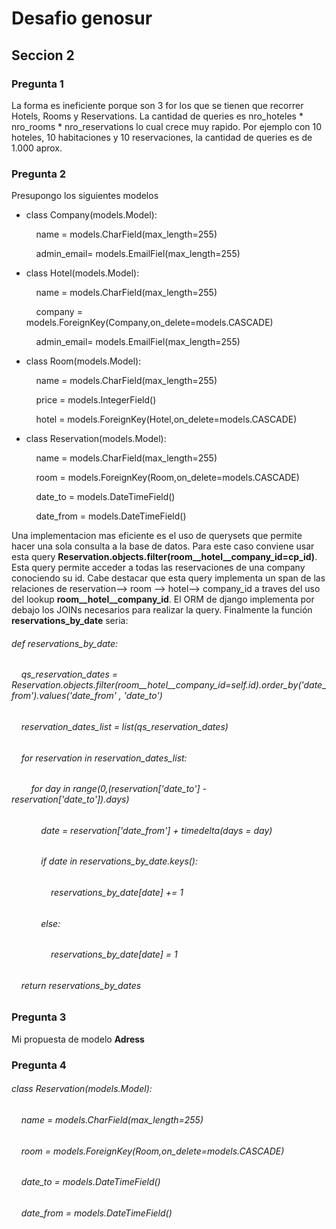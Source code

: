 <main>
<h1>Desafio genosur</h1>

<h2>Seccion 2</h2> 
<h3>Pregunta 1</h3>
<p>La forma es ineficiente porque son 3 for los que se tienen que recorrer Hotels, Rooms y Reservations. La cantidad de  queries es nro_hoteles * nro_rooms * nro_reservations lo cual crece muy rapido. Por ejemplo con 10 hoteles, 10 habitaciones y 10 reservaciones, la cantidad de queries es de 1.000 aprox.
</p>
<h3>Pregunta 2</h3>
<p>Presupongo los siguientes modelos</p>
<ul>
    <li>
        <p>class Company(models.Model):</p>
        <p>&nbsp;&nbsp;&nbsp;&nbsp;name = models.CharField(max_length=255)</p>
        <p>&nbsp;&nbsp;&nbsp;&nbsp;admin_email= models.EmailFiel(max_length=255)</p>
    </li>
    <li>
        <p>class Hotel(models.Model):</p>
        <p>&nbsp;&nbsp;&nbsp;&nbsp;name = models.CharField(max_length=255)</p>
        <p>&nbsp;&nbsp;&nbsp;&nbsp;company = models.ForeignKey(Company,on_delete=models.CASCADE)</p>
        <p>&nbsp;&nbsp;&nbsp;&nbsp;admin_email= models.EmailFiel(max_length=255)</p>
    </li>
    <li>
        <p>class Room(models.Model):</p>
        <p>&nbsp;&nbsp;&nbsp;&nbsp;name = models.CharField(max_length=255)</p>
        <p>&nbsp;&nbsp;&nbsp;&nbsp;price = models.IntegerField()</p>
        <p>&nbsp;&nbsp;&nbsp;&nbsp;hotel = models.ForeignKey(Hotel,on_delete=models.CASCADE)</p>
    </li>
    <li>
        <p>class Reservation(models.Model):</p>
        <p>&nbsp;&nbsp;&nbsp;&nbsp;name = models.CharField(max_length=255)</p>
        <p>&nbsp;&nbsp;&nbsp;&nbsp;room = models.ForeignKey(Room,on_delete=models.CASCADE)</p>
        <p>&nbsp;&nbsp;&nbsp;&nbsp;date_to = models.DateTimeField()</p>
        <p>&nbsp;&nbsp;&nbsp;&nbsp;date_from = models.DateTimeField()</p>
    </li>
</ul>
<p>Una implementacion mas eficiente es el uso de querysets que permite hacer una sola consulta a la base de datos. Para este caso conviene usar esta query <strong>Reservation.objects.filter(room__hotel__company_id=cp_id)</strong>. Esta query permite acceder a todas las reservaciones de una company conociendo su id. Cabe destacar que esta query implementa un span de las relaciones de reservation--> room --> hotel--> company_id  a traves del uso del lookup <strong>room__hotel__company_id</strong>. El ORM de django implementa por debajo los JOINs necesarios para realizar la query. Finalmente la función <strong>reservations_by_date</strong> seria:     
</p>
<h6>def reservations_by_date:</h6>
<h6>&nbsp;&nbsp;&nbsp;&nbsp;qs_reservation_dates = Reservation.objects.filter(room__hotel__company_id=self.id).order_by('date_from').values('date_from' , 'date_to')</h6>
<h6>&nbsp;&nbsp;&nbsp;&nbsp;reservation_dates_list = list(qs_reservation_dates)</h6>
<h6>&nbsp;&nbsp;&nbsp;&nbsp;for reservation in reservation_dates_list:</h6>
<h6>&nbsp;&nbsp;&nbsp;&nbsp;&nbsp;&nbsp;&nbsp;&nbsp;for day in range(0,(reservation['date_to'] - reservation['date_to']).days)</h6>
<h6>&nbsp;&nbsp;&nbsp;&nbsp;&nbsp;&nbsp;&nbsp;&nbsp;&nbsp;&nbsp;&nbsp;&nbsp;date = reservation['date_from'] + timedelta(days = day)</h6>
<h6>&nbsp;&nbsp;&nbsp;&nbsp;&nbsp;&nbsp;&nbsp;&nbsp;&nbsp;&nbsp;&nbsp;&nbsp;if date in reservations_by_date.keys():</h6>
<h6>&nbsp;&nbsp;&nbsp;&nbsp;&nbsp;&nbsp;&nbsp;&nbsp;&nbsp;&nbsp;&nbsp;&nbsp;&nbsp;&nbsp;&nbsp;&nbsp;reservations_by_date[date] += 1</h6>
<h6>&nbsp;&nbsp;&nbsp;&nbsp;&nbsp;&nbsp;&nbsp;&nbsp;&nbsp;&nbsp;&nbsp;&nbsp;else:</h6>
<h6>&nbsp;&nbsp;&nbsp;&nbsp;&nbsp;&nbsp;&nbsp;&nbsp;&nbsp;&nbsp;&nbsp;&nbsp;&nbsp;&nbsp;&nbsp;&nbsp;reservations_by_date[date] = 1</h6>
<h6>&nbsp;&nbsp;&nbsp;&nbsp;return reservations_by_dates</h6>
<h3>Pregunta 3</h3>
<p>Mi propuesta de modelo <strong>Adress</strong></p>

<h3>Pregunta 4</h3>
<h6>class Reservation(models.Model):</h6>
<h6>&nbsp;&nbsp;&nbsp;&nbsp;name = models.CharField(max_length=255)</h6>
<h6>&nbsp;&nbsp;&nbsp;&nbsp;room = models.ForeignKey(Room,on_delete=models.CASCADE)</h6>
<h6>&nbsp;&nbsp;&nbsp;&nbsp;date_to = models.DateTimeField()</h6>
<h6>&nbsp;&nbsp;&nbsp;&nbsp;date_from = models.DateTimeField()</h6>
</main>
